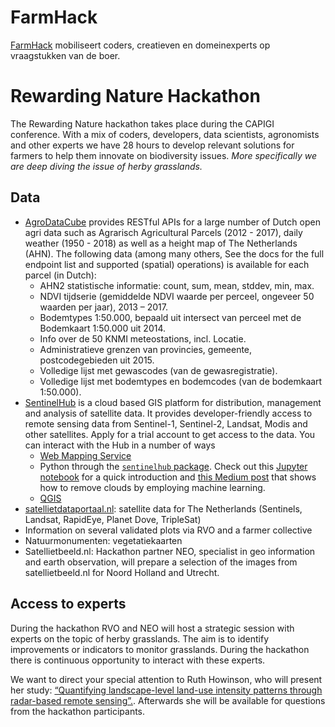 # FarmHack

[FarmHack](https://www.farmhack.nl) mobiliseert coders, creatieven en domeinexperts op vraagstukken van de boer.

# Rewarding Nature Hackathon

The Rewarding Nature hackathon takes place during the CAPIGI conference. With a mix of  coders, developers, data scientists, agronomists and other experts we have 28 hours to develop relevant solutions for farmers to help them innovate on biodiversity issues. *More specifically we are deep diving the issue of herby grasslands.*

## Data
- [AgroDataCube](http://agrodatacube.wur.nl) provides RESTful APIs for a large number of Dutch open agri data such as Agrarisch Agricultural Parcels (2012 - 2017), daily weather (1950 - 2018) as well as a height map of The Netherlands (AHN). The following data (among many others, See the docs for the full endpoint list and supported (spatial) operations) is available for each parcel (in Dutch):
  - AHN2 statistische informatie: count, sum, mean, stddev, min, max.
  - NDVI tijdserie (gemiddelde NDVI waarde per perceel, ongeveer 50 waarden per jaar), 2013 – 2017.
  - Bodemtypes 1:50.000, bepaald uit intersect van perceel met de Bodemkaart 1:50.000 uit 2014.
  - Info over de 50 KNMI meteostations, incl. Locatie.
  - Administratieve grenzen van provincies, gemeente, postcodegebieden uit 2015.
  - Volledige lijst met gewascodes (van de gewasregistratie).
  - Volledige lijst met bodemtypes en bodemcodes (van de bodemkaart 1:50.000).
- [SentinelHub](https://sentinel-hub.com/) is a cloud based GIS platform for distribution, management and analysis of satellite data. It provides developer-friendly access to remote sensing data from Sentinel-1, Sentinel-2, Landsat, Modis and other satellites.  Apply for a trial account to get access to the data. You can interact with the Hub in a number of ways
  - [Web Mapping Service](http://www.sentinel-hub.com/apps/wms/wms-integration-guide)
  - Python through the [`sentinelhub` package](https://medium.com/sentinel-hub/upgrading-the-sentinelhub-python-package-2665f9c10df). Check out this [Jupyter notebook](https://medium.com/sentinel-hub/lets-have-a-look-first-32ff13afce99) for a quick introduction and [this Medium post](https://medium.com/sentinel-hub/sentinel-hub-cloud-detector-s2cloudless-a67d263d3025) that shows how to remove clouds by employing machine learning. 
  - [QGIS](https://medium.com/sentinel-hub/control-sentinel-hub-from-within-qgis-2a83eb7f13db)
- [satellietdataportaal.nl](https://satellietdataportaal.nl/): satellite data for The Netherlands (Sentinels, Landsat, RapidEye, Planet Dove, TripleSat)
- Information on several validated plots via RVO and a farmer collective
- Natuurmonumenten: vegetatiekaarten
- Satellietbeeld.nl: Hackathon partner NEO, specialist in geo information and earth observation, will prepare a selection of the images from satellietbeeld.nl for Noord Holland and Utrecht. 

## Access to experts
During the hackathon RVO and NEO will host a strategic session with experts on the topic of herby grasslands. The aim is to identify improvements or indicators to monitor grasslands. During the hackathon there is continuous opportunity to interact with these experts.

We want to direct your special attention to Ruth Howinson, who will present her study: [“Quantifying landscape-level land-use intensity patterns through radar-based remote sensing”.](https://drive.google.com/file/d/1evfuyS0lLzuAEsGI1ZnugLm555w4yrt1/view). Afterwards she will be available for questions from the hackathon participants.
